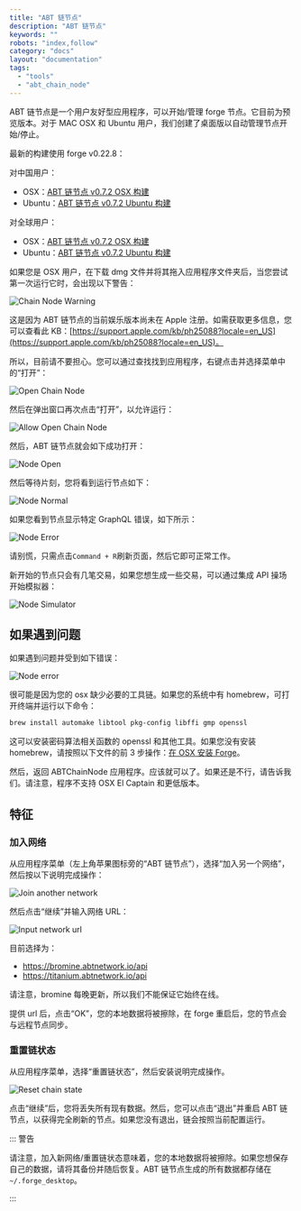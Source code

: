 ```yaml
---
title: "ABT 链节点"
description: "ABT 链节点"
keywords: ""
robots: "index,follow"
category: "docs"
layout: "documentation"
tags:
  - "tools"
  - "abt_chain_node"
---
```


ABT 链节点是一个用户友好型应用程序，可以开始/管理 forge 节点。它目前为预览版本。对于 MAC OSX 和 Ubuntu 用户，我们创建了桌面版以自动管理节点开始/停止。

最新的构建使用 forge v0.22.8：

对中国用户：

- OSX：[ABT 链节点 v0.7.2 OSX 构建](http://arcblock.oss-cn-beijing.aliyuncs.com/forge/0.7.2/ABTChainNode-0.7.2.dmg)
- Ubuntu：[ABT 链节点 v0.7.2 Ubuntu 构建](https://arcblock.oss-cn-beijing.aliyuncs.com/forge/0.7.2/ABTChainNode_0.7.2_amd64.deb)

对全球用户：

- OSX：[ABT 链节点 v0.7.2 OSX 构建](http://releases.arcblock.io/node/ABTChainNode-0.7.2.dmg)
- Ubuntu：[ABT 链节点 v0.7.2 Ubuntu 构建](http://releases.arcblock.io/node/ABTChainNode_0.7.2_amd64.deb)

如果您是 OSX 用户，在下载 dmg 文件并将其拖入应用程序文件夹后，当您尝试第一次运行它时，会出现以下警告：

![Chain Node Warning](../../assets/images/chain_node_warning.png)

这是因为 ABT 链节点的当前娱乐版本尚未在 Apple 注册。如需获取更多信息，您可以查看此 KB：[https://support.apple.com/kb/ph25088?locale=en_US](https://support.apple.com/kb/ph25088?locale=en_US)。

所以，目前请不要担心。您可以通过查找找到应用程序，右键点击并选择菜单中的“打开”：

![Open Chain Node](../../assets/images/open_chain_node.png)

然后在弹出窗口再次点击“打开”，以允许运行：

![Allow Open Chain Node](../../assets/images/allow_open.png)

然后，ABT 链节点就会如下成功打开：

![Node Open](../../assets/images/node_start_up.jpg)

然后等待片刻，您将看到运行节点如下：

![Node Normal](../../assets/images/node_normal.jpg)

如果您看到节点显示特定 GraphQL 错误，如下所示：

![Node Error](../../assets/images/node_error.jpg)

请别慌，只需点击`Command + R`刷新页面，然后它即可正常工作。

新开始的节点只会有几笔交易，如果您想生成一些交易，可以通过集成 API 操场开始模拟器：

![Node Simulator](../../assets/images/node_simulator.jpg)

## 如果遇到问题

如果遇到问题并受到如下错误：

![Node error](../../assets/images/chain_node_error.jpg)

很可能是因为您的 osx 缺少必要的工具链。如果您的系统中有 homebrew，可打开终端并运行以下命令：

```bash
brew install automake libtool pkg-config libffi gmp openssl
```

这可以安装密码算法相关函数的 openssl 和其他工具。如果您没有安装 homebrew，请按照以下文件的前 3 步操作：[在 OSX 安装 Forge](../install/macos.html)。

然后，返回 ABTChainNode 应用程序。应该就可以了。如果还是不行，请告诉我们。请注意，程序不支持 OSX El Captain 和更低版本。

## 特征

### 加入网络

从应用程序菜单（左上角苹果图标旁的“ABT 链节点”），选择“加入另一个网络”，然后按以下说明完成操作：

![Join another network](../../assets/images/join_network.jpg)

然后点击“继续”并输入网络 URL：

![Input network url](../../assets/images/input_network_url.jpg)

目前选择为：

- https://bromine.abtnetwork.io/api
- https://titanium.abtnetwork.io/api

请注意，bromine 每晚更新，所以我们不能保证它始终在线。

提供 url 后，点击“OK”，您的本地数据将被擦除，在 forge 重启后，您的节点会与远程节点同步。

### 重置链状态

从应用程序菜单，选择“重置链状态”，然后安装说明完成操作。

![Reset chain state](../../assets/images/reset_chain_state.jpg)

点击“继续”后，您将丢失所有现有数据。然后，您可以点击“退出”并重启 ABT 链节点，以获得完全刷新的节点。如果您没有退出，链会按照当前配置运行。

::: 警告

请注意，加入新网络/重置链状态意味着，您的本地数据将被擦除。如果您想保存自己的数据，请将其备份并随后恢复。ABT 链节点生成的所有数据都存储在`~/.forge_desktop`。

:::

<!--stackedit_data:
eyJoaXN0b3J5IjpbMTc0NjgxNzIyMSwxOTU2ODkwODQ4LC0xNz
IwNTUxOTMxXX0=
-->
